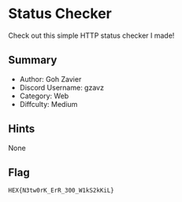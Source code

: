 # Status Checker

Check out this simple HTTP status checker I made!

## Summary

- Author: Goh Zavier
- Discord Username: gzavz
- Category: Web
- Diffculty: Medium

## Hints

None

## Flag

``HEX{N3tw0rK_ErR_300_W1kS2kKiL}``
